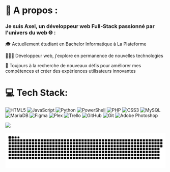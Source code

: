 <h1> 💫 A propos : </h1>
<h3>Je suis Axel, un développeur web Full-Stack passionné par l'univers du web 🌐 : </h3>
<p>🎓 Actuellement étudiant en Bachelor Informatique à La Plateforme</p>
<p>👨🏼‍💻 Développeur web, j'explore en permanence de nouvelles technologies</p>
<p>🚀 Toujours à la recherche de nouveaux défis pour améliorer mes compétences et créer des expériences utilisateurs innovantes</p>


<h1>💻 Tech Stack:</h1>

![HTML5](https://img.shields.io/badge/html5-%23E34F26.svg?style=for-the-badge&logo=html5&logoColor=white) ![JavaScript](https://img.shields.io/badge/javascript-%23323330.svg?style=for-the-badge&logo=javascript&logoColor=%23F7DF1E) ![Python](https://img.shields.io/badge/python-3670A0?style=for-the-badge&logo=python&logoColor=ffdd54) ![PowerShell](https://img.shields.io/badge/PowerShell-%235391FE.svg?style=for-the-badge&logo=powershell&logoColor=white) ![PHP](https://img.shields.io/badge/php-%23777BB4.svg?style=for-the-badge&logo=php&logoColor=white) ![CSS3](https://img.shields.io/badge/css3-%231572B6.svg?style=for-the-badge&logo=css3&logoColor=white) ![MySQL](https://img.shields.io/badge/mysql-4479A1.svg?style=for-the-badge&logo=mysql&logoColor=white) ![MariaDB](https://img.shields.io/badge/MariaDB-003545?style=for-the-badge&logo=mariadb&logoColor=white) ![Figma](https://img.shields.io/badge/figma-%23F24E1E.svg?style=for-the-badge&logo=figma&logoColor=white) ![Plex](https://img.shields.io/badge/plex-%23E5A00D.svg?style=for-the-badge&logo=plex&logoColor=white) ![Trello](https://img.shields.io/badge/Trello-%23026AA7.svg?style=for-the-badge&logo=Trello&logoColor=white) ![GitHub](https://img.shields.io/badge/github-%23121011.svg?style=for-the-badge&logo=github&logoColor=white) ![Git](https://img.shields.io/badge/git-%23F05033.svg?style=for-the-badge&logo=git&logoColor=white) ![Adobe Photoshop](https://img.shields.io/badge/adobe%20photoshop-%2331A8FF.svg?style=for-the-badge&logo=adobe%20photoshop&logoColor=white)

[![](https://visitcount.itsvg.in/api?id=axel-heureux&icon=0&color=0)](https://visitcount.itsvg.in)

<picture>
  <source media="(prefers-color-scheme: dark)" srcset="https://raw.githubusercontent.com/axel-heureux/axel-heureux/output/github-snake-dark.svg" />
  <source media="(prefers-color-scheme: light)" srcset="https://raw.githubusercontent.com/axel-heureux/axel-heureux/output/github-snake.svg" />
  <img alt="github-snake" src="https://raw.githubusercontent.com/axel-heureux/axel-heureux/output/github-snake.svg" />
</picture>